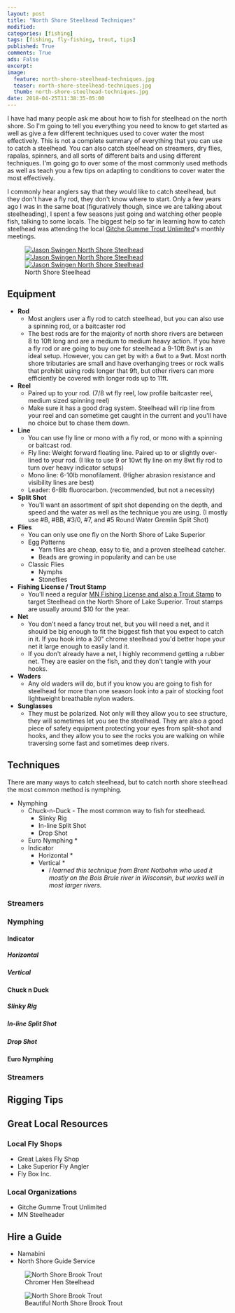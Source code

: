 ```yaml
---
layout: post
title: "North Shore Steelhead Techniques"
modified:
categories: [fishing]
tags: [fishing, fly-fishing, trout, tips]
published: True
comments: True
ads: False
excerpt: 
image:
  feature: north-shore-steelhead-techniques.jpg
  teaser: north-shore-steelhead-techniques.jpg
  thumb: north-shore-steelhead-techniques.jpg
date: 2018-04-25T11:38:35-05:00
---
```


I have had many people ask me about how to fish for steelhead on the north shore. So I'm going to tell you everything you need to know to get started as well as give a few different techniques used to cover water the most effectively. This is not a complete summary of everything that you can use to catch a steelhead. You can also catch steelhead on streamers, dry flies, rapalas, spinners, and all sorts of different baits and using different techniques. I'm going go to over some of the most commonly used methods as well as teach you a few tips on adapting to conditions to cover water the most effectively.

I commonly hear anglers say that they would like to catch steelhead, but they don't have a fly rod, they don't know where to start. Only a few years ago I was in the same boat (figuratively though, since we are talking about steelheading), I spent a few seasons just going and watching other people fish, talking to some locals. The biggest help so far in learning how to catch steelhead was attending the local <a target="_blank" href="www.facebook.com/GitcheGumeeTU/">Gitche Gumme Trout Unlimited</a>'s monthly meetings. 



<figure class="third">
  <a href="/images/north-shore-steelhead-1.jpg"><img title="North Shore Steelhead" src="/images/north-shore-steelhead-1.jpg" alt="Jason Swingen North Shore Steelhead"></a>
  <a href="/images/north-shore-steelhead-2.jpg"><img title="North Shore Steelhead" src="/images/north-shore-steelhead-2.jpg" alt="Jason Swingen North Shore Steelhead"></a>
  <a href="/images/north-shore-steelhead-4.jpg"><img title="North Shore Steelhead" src="/images/north-shore-steelhead-4.jpg" alt="Jason Swingen North Shore Steelhead"></a>
  <figcaption>North Shore Steelhead</figcaption>
</figure>



## Equipment
* **Rod**
    * Most anglers user a fly rod to catch steelhead, but you can also use a spinning rod, or a baitcaster rod
    * The best rods are for the majority of north shore rivers are between 8 to 10ft long and are a medium to medium heavy action. If you have a fly rod or are going to buy one for steelhead a 9-10ft 8wt is an ideal setup. However, you can get by with a 6wt to a 9wt. Most north shore tributaries are small and have overhanging trees or rock walls that prohibit using rods longer that 9ft, but other rivers can more efficiently be covered with longer rods up to 11ft.
* **Reel**
    * Paired up to your rod. (7/8 wt fly reel, low profile baitcaster reel, medium sized spinning reel)
    * Make sure it has a good drag system. Steelhead will rip line from your reel and can sometime get caught in the current and you'll have no choice but to chase them down.
* **Line**
    * You can use fly line or mono with a fly rod, or mono with a spinning or baitcast rod.
    * Fly line: Weight forward floating line. Paired up to or slightly over-lined to your rod. (I like to use 9 or 10wt fly line on my 8wt fly rod to turn over heavy indicator setups)
    * Mono line: 6-10lb monofilament. (Higher abrasion resistance and visibility lines are best)
    * Leader: 6-8lb fluorocarbon. (recommended, but not a necessity)
* **Split Shot**
  * You'll want an assortment of spit shot depending on the depth, and speed and the water as well as the technique you are using. (I mostly use #B, #BB, #3/0, #7, and #5 Round Water Gremlin Split Shot)
* **Flies**
  * You can only use one fly on the North Shore of Lake Superior
  * Egg Patterns
    * Yarn flies are cheap, easy to tie, and a proven steelhead catcher.
    * Beads are growing in popularity and can be use
  * Classic Flies
    * Nymphs
    * Stoneflies
* **Fishing License / Trout Stamp**
  * You'll need a regular <a target="_blank" href="http://licenses.dnr.state.mn.us/">MN Fishing License and also a Trout Stamp</a> to target Steelhead on the North Shore of Lake Superior. Trout stamps are usually around $10 for the year.
* **Net**
  * You don't need a fancy trout net, but you will need a net, and it should be big enough to fit the biggest fish that you expect to catch in it. If you hook into a 30" chrome steelhead you'd better hope your net it large enough to easily land it.
  * If you don't already have a net, I highly recommend getting a rubber net. They are easier on the fish, and they don't tangle with your hooks.
* **Waders**
  * Any old waders will do, but if you know you are going to fish for steelhead for more than one season look into a pair of stocking foot lightweight breathable nylon waders.
* **Sunglasses**
  * They must be polarized. Not only will they allow you to see structure, they will sometimes let you see the steelhead. They are also a good piece of safety equipment protecting your eyes from split-shot and hooks, and they allow you to see the rocks you are walking on while traversing some fast and sometimes deep rivers.

## Techniques

There are many ways to catch steelhead, but to catch north shore steelhead the most common method is nymphing.

* Nymphing
    * Chuck-n-Duck - The most common way to fish for steelhead.
        * Slinky Rig
        * In-line Split Shot
        * Drop Shot
    * Euro Nymphing
      *
    * Indicator
        * Horizontal
          * 
        * Vertical
          *
          * *I learned this technique from Brent Notbohm who used it mostly on the Bois Brule river in Wisconsin, but works well in most larger rivers.*
      

### Streamers

### Nymphing

#### Indicator

##### Horizontal

##### Vertical

#### Chuck n Duck

##### Slinky Rig

##### In-line Split Shot

##### Drop Shot

#### Euro Nymphing

### Streamers

## Rigging Tips

## Great Local Resources

### Local Fly Shops
  * Great Lakes Fly Shop
  * Lake Superior Fly Angler
  * Fly Box Inc.

### Local Organizations
  * Gitche Gumme Trout Unlimited
  * MN Steelheader

## Hire a Guide
 * Namabini
 * North Shore Guide Service

<figure>
  <img title="North Shore Brook Trout" src="/images/north-shore-steelhead-6.jpg">
  <figcaption>Chromer Hen Steelhead</figcaption>
</figure>

<figure>
  <img title="North Shore Brook Trout" src="/images/north-shore-brookie.jpg">
  <figcaption>Beautiful North Shore Brook Trout</figcaption>
</figure>